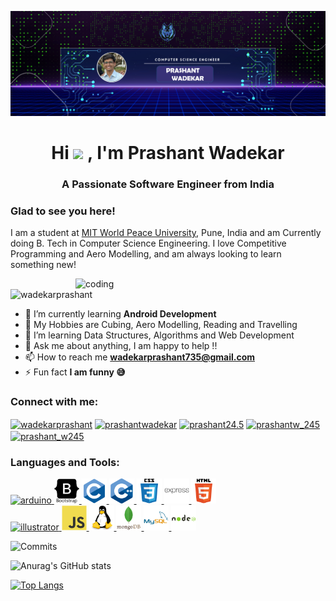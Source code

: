 ![logo](https://github.com/WadekarPrashant/WadekarPrashant/blob/main/PRBANNER.png)
<h1 align="center">Hi <img src="https://media.giphy.com/media/hvRJCLFzcasrR4ia7z/giphy.gif" width="35px">
, I'm Prashant Wadekar</h1>
<h3 align="center">A Passionate Software Engineer from India</h3>

### Glad to see you here! &nbsp; 

I am a student at [MIT World Peace University](https://mitwpu.edu.in/admissions), Pune, India and am Currently doing B. Tech in Computer Science Engineering. 
I love Competitive Programming and Aero Modelling, and am always looking to learn something new!

<img align="right" alt="coding" width="400" src="https://user-images.githubusercontent.com/55389276/140866485-8fb1c876-9a8f-4d6a-98dc-08c4981eaf70.gif">

<p align="left"> 
  <img src="https://komarev.com/ghpvc/?username=wadekarprashant&label=Profile%20views&color=0e75b6&style=flat" alt="wadekarprashant" /> 
<!-- <a href="https://visitorbadge.io/status?path=https%3A%2F%2Fgithub.com%2FWadekarPrashant"><img src="https://api.visitorbadge.io/api/visitors?path=https%3A%2F%2Fgithub.com%2FWadekarPrashant&label=Visitors%3A%20&countColor=%23ba68c8&style=flat&labelStyle=none" /></a> -->
</p>

- 🌱 I’m currently learning **Android Development**
- 👨 My Hobbies are Cubing, Aero Modelling, Reading and Travelling
- 🚀 I’m learning Data Structures, Algorithms and Web Development
- 💬 Ask me about anything, I am happy to help !!
- 📫 How to reach me **wadekarprashant735@gmail.com**
- ⚡ Fun fact **I am funny 😅**

<h3 align="left">Connect with me:</h3>
<p align="left">
<a href="https://dev.to/wadekarprashant" target="blank"><img align="center" src="https://raw.githubusercontent.com/rahuldkjain/github-profile-readme-generator/master/src/images/icons/Social/devto.svg" alt="wadekarprashant" height="30" width="40" /></a>
<a href="https://linkedin.com/in/prashantwadekar" target="blank"><img align="center" src="https://raw.githubusercontent.com/rahuldkjain/github-profile-readme-generator/master/src/images/icons/Social/linked-in-alt.svg" alt="prashantwadekar" height="30" width="40" /></a>
<a href="https://instagram.com/prashant24.5" target="blank"><img align="center" src="https://raw.githubusercontent.com/rahuldkjain/github-profile-readme-generator/master/src/images/icons/Social/instagram.svg" alt="prashant24.5" height="30" width="40" /></a>
<a href="https://www.codechef.com/users/prashantw_245" target="blank"><img align="center" src="https://cdn.jsdelivr.net/npm/simple-icons@3.1.0/icons/codechef.svg" alt="prashantw_245" height="30" width="40" /></a>
<a href="https://codeforces.com/profile/prashant_w245" target="blank"><img align="center" src="https://raw.githubusercontent.com/rahuldkjain/github-profile-readme-generator/master/src/images/icons/Social/codeforces.svg" alt="prashant_w245" height="30" width="40" /></a>
</p>

<h3 align="left">Languages and Tools:</h3>
<p align="left"> <a href="https://www.arduino.cc/" target="_blank" rel="noreferrer"> <img src="https://cdn.worldvectorlogo.com/logos/arduino-1.svg" alt="arduino" width="40" height="40"/> </a> <a href="https://getbootstrap.com" target="_blank" rel="noreferrer"> <img src="https://raw.githubusercontent.com/devicons/devicon/master/icons/bootstrap/bootstrap-plain-wordmark.svg" alt="bootstrap" width="40" height="40"/> </a> <a href="https://www.cprogramming.com/" target="_blank" rel="noreferrer"> <img src="https://raw.githubusercontent.com/devicons/devicon/master/icons/c/c-original.svg" alt="c" width="40" height="40"/> </a> <a href="https://www.w3schools.com/cpp/" target="_blank" rel="noreferrer"> <img src="https://raw.githubusercontent.com/devicons/devicon/master/icons/cplusplus/cplusplus-original.svg" alt="cplusplus" width="40" height="40"/> </a> <a href="https://www.w3schools.com/css/" target="_blank" rel="noreferrer"> <img src="https://raw.githubusercontent.com/devicons/devicon/master/icons/css3/css3-original-wordmark.svg" alt="css3" width="40" height="40"/> </a> <a href="https://expressjs.com" target="_blank" rel="noreferrer"> <img src="https://raw.githubusercontent.com/devicons/devicon/master/icons/express/express-original-wordmark.svg" alt="express" width="40" height="40"/> </a> <a href="https://www.w3.org/html/" target="_blank" rel="noreferrer"> <img src="https://raw.githubusercontent.com/devicons/devicon/master/icons/html5/html5-original-wordmark.svg" alt="html5" width="40" height="40"/> </a> 
<br>
<a href="https://www.adobe.com/in/products/illustrator.html" target="_blank" rel="noreferrer"> <img src="https://www.vectorlogo.zone/logos/adobe_illustrator/adobe_illustrator-icon.svg" alt="illustrator" width="40" height="40"/> </a> <a href="https://developer.mozilla.org/en-US/docs/Web/JavaScript" target="_blank" rel="noreferrer"> <img src="https://raw.githubusercontent.com/devicons/devicon/master/icons/javascript/javascript-original.svg" alt="javascript" width="40" height="40"/> </a> <a href="https://www.linux.org/" target="_blank" rel="noreferrer"> <img src="https://raw.githubusercontent.com/devicons/devicon/master/icons/linux/linux-original.svg" alt="linux" width="40" height="40"/> </a> <a href="https://www.mongodb.com/" target="_blank" rel="noreferrer"> <img src="https://raw.githubusercontent.com/devicons/devicon/master/icons/mongodb/mongodb-original-wordmark.svg" alt="mongodb" width="40" height="40"/> </a> <a href="https://www.mysql.com/" target="_blank" rel="noreferrer"> <img src="https://raw.githubusercontent.com/devicons/devicon/master/icons/mysql/mysql-original-wordmark.svg" alt="mysql" width="40" height="40"/> </a> <a href="https://nodejs.org" target="_blank" rel="noreferrer"> <img src="https://raw.githubusercontent.com/devicons/devicon/master/icons/nodejs/nodejs-original-wordmark.svg" alt="nodejs" width="40" height="40"/> </a> </p>

<!-- [![My Stats](https://github-readme-stats.vercel.app/api/top-langs?username=wadekarprashant&show_icons=true&theme=material-palenight)](https://github.com/anuraghazra/github-readme-stats) -->

![Commits](https://github-readme-streak-stats.herokuapp.com/?user=WadekarPrashant&theme=material-palenight)

![Anurag's GitHub stats](https://github-readme-stats.vercel.app/api?username=wadekarprashant&show_icons=true&theme=material-palenight)

[![Top Langs](https://github-readme-stats.vercel.app/api/top-langs/?username=wadekarprashant&show_icons=true&theme=material-palenight&layout=compact)](https://github.com/anuraghazra/github-readme-stats)

<!-- ![Snake animation](https://github.com/wadekarprashant/wadekarprashant/blob/output/github-contribution-grid-snake.svg) -->

<!-- ![Top Langs](https://github-readme-stats.vercel.app/api?username=wadekarprashant&show_icons=true&theme=material-palenight&layout=compact) -->
<!-- ![Top Langs](https://github-readme-stats.vercel.app/api/top-langs/?username=wadekarprashant&size_weight=0.5&count_weight=0.5&theme=material-palenight) -->
<!-- (https://github.com/anuraghazra/github-readme-stats) -->
